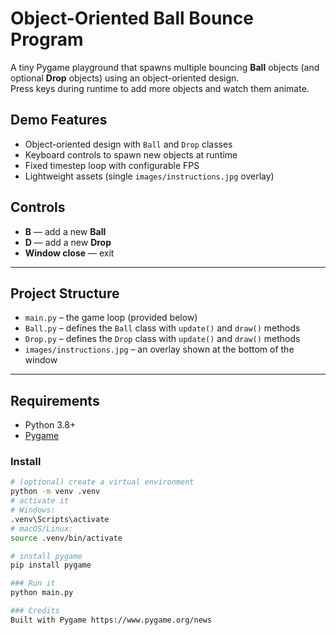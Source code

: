# Object-Oriented Ball Bounce Program  
A tiny Pygame playground that spawns multiple bouncing **Ball** objects (and optional **Drop** objects) using an object-oriented design.  
Press keys during runtime to add more objects and watch them animate.
## Demo Features
- Object-oriented design with `Ball` and `Drop` classes
- Keyboard controls to spawn new objects at runtime
- Fixed timestep loop with configurable FPS
- Lightweight assets (single `images/instructions.jpg` overlay)

## Controls
- **B** — add a new **Ball**
- **D** — add a new **Drop**
- **Window close** — exit

---

## Project Structure
- `main.py` – the game loop (provided below)
- `Ball.py` – defines the `Ball` class with `update()` and `draw()` methods
- `Drop.py` – defines the `Drop` class with `update()` and `draw()` methods
- `images/instructions.jpg` – an overlay shown at the bottom of the window

---

## Requirements
- Python 3.8+
- [Pygame](https://www.pygame.org/news)

### Install
```bash
# (optional) create a virtual environment
python -m venv .venv
# activate it
# Windows:
.venv\Scripts\activate
# macOS/Linux:
source .venv/bin/activate

# install pygame
pip install pygame

### Run it
python main.py

### Credits
Built with Pygame https://www.pygame.org/news 

